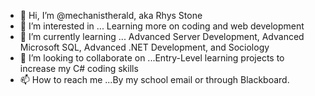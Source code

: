 - 👋 Hi, I’m @mechanistherald, aka Rhys Stone
- 👀 I’m interested in ... Learning more on coding and web development
- 🌱 I’m currently learning ... Advanced Server Development, Advanced Microsoft SQL, Advanced .NET Development, and Sociology
- 💞️ I’m looking to collaborate on ...Entry-Level learning projects to increase my C# coding skills
- 📫 How to reach me ...By my school email or through Blackboard.

<!---
mechanistherald/mechanistherald is a ✨ special ✨ repository because its `README.md` (this file) appears on your GitHub profile.
You can click the Preview link to take a look at your changes.
--->
